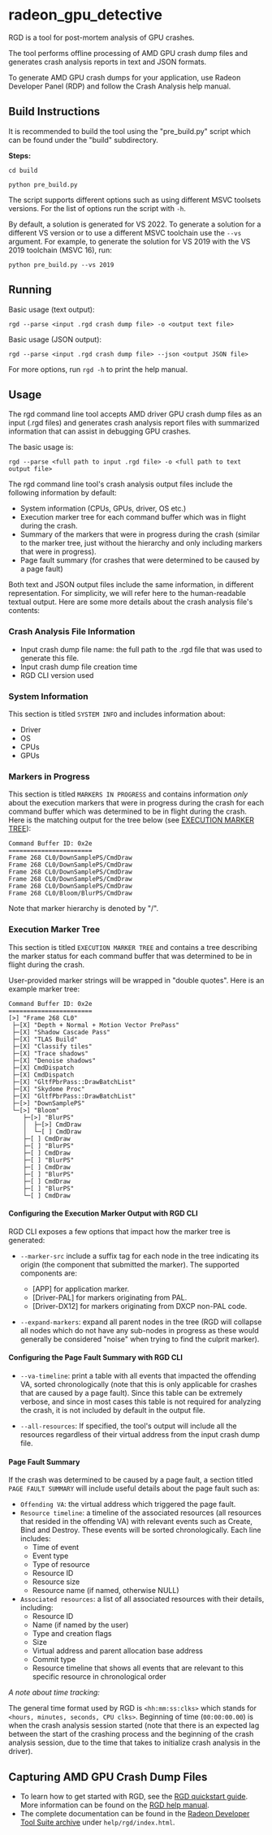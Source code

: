 # radeon_gpu_detective
RGD is a tool for post-mortem analysis of GPU crashes. 

The tool performs offline processing of AMD GPU crash dump files and generates crash analysis reports in text and JSON formats.

To generate AMD GPU crash dumps for your application, use Radeon Developer Panel (RDP) and follow the Crash Analysis help manual.

## Build Instructions ##
It is recommended to build the tool using the "pre_build.py" script which can be found under the "build" subdirectory.

**Steps:**

``
cd build
``


``
python pre_build.py
``

The script supports different options such as using different MSVC toolsets versions. For the list of options run the script with `-h`.

By default, a solution is generated for VS 2022. To generate a solution for a different VS version or to use a different MSVC toolchain use the `--vs` argument.
For example, to generate the solution for VS 2019 with the VS 2019 toolchain (MSVC 16), run:

``
python pre_build.py --vs 2019
``

## Running ##
Basic usage (text output):

``
rgd --parse <input .rgd crash dump file> -o <output text file>
``

Basic usage (JSON output):

``
rgd --parse <input .rgd crash dump file> --json <output JSON file>
``

For more options, run `rgd -h` to print the help manual.


## Usage ##
The rgd command line tool accepts AMD driver GPU crash dump files as an input (.rgd files) and generates crash analysis report files with summarized information that can assist in debugging GPU crashes.

The basic usage is:

``
rgd --parse <full path to input .rgd file> -o <full path to text output file>
``

The rgd command line tool's crash analysis output files include the following information by default:
* System information (CPUs, GPUs, driver, OS etc.)
* Execution marker tree for each command buffer which was in flight during the crash.
* Summary of the markers that were in progress during the crash (similar to the marker tree, just  without the hierarchy and only including markers that were in progress).
* Page fault summary (for crashes that were determined to be caused by a page fault)

Both text and JSON output files include the same information, in different representation. For simplicity, we will refer here to the human-readable textual output. Here are some more details about the crash analysis file's contents:

### Crash Analysis File Information ###
* Input crash dump file name: the full path to the .rgd file that was used to generate this file.
* Input crash dump file creation time
* RGD CLI version used

### System Information ###
This section is titled `SYSTEM INFO` and includes information about:
* Driver
* OS
* CPUs
* GPUs

### Markers in Progress ###

This section is titled `MARKERS IN PROGRESS` and contains information *only* about the execution markers that were in progress during the crash for each command buffer which was determined to be in flight during the crash. Here is the matching output for the tree below (see [EXECUTION MARKER TREE](#execution-marker-tree)):

```
Command Buffer ID: 0x2e
=======================
Frame 268 CL0/DownSamplePS/CmdDraw
Frame 268 CL0/DownSamplePS/CmdDraw
Frame 268 CL0/DownSamplePS/CmdDraw
Frame 268 CL0/DownSamplePS/CmdDraw
Frame 268 CL0/DownSamplePS/CmdDraw
Frame 268 CL0/Bloom/BlurPS/CmdDraw
```

Note that marker hierarchy is denoted by "/".

### Execution Marker Tree ###
This section is titled `EXECUTION MARKER TREE` and contains a tree describing the marker status for each command buffer that was determined to be in flight during the crash.

User-provided marker strings will be wrapped in "double quotes". Here is an example marker tree:

```
Command Buffer ID: 0x2e
=======================
[>] "Frame 268 CL0"
 ├─[X] "Depth + Normal + Motion Vector PrePass"
 ├─[X] "Shadow Cascade Pass"
 ├─[X] "TLAS Build"
 ├─[X] "Classify tiles"
 ├─[X] "Trace shadows"
 ├─[X] "Denoise shadows"
 ├─[X] CmdDispatch
 ├─[X] CmdDispatch
 ├─[X] "GltfPbrPass::DrawBatchList"
 ├─[X] "Skydome Proc"
 ├─[X] "GltfPbrPass::DrawBatchList"
 ├─[>] "DownSamplePS"
 └─[>] "Bloom"
    ├─[>] "BlurPS"
    │  ├─[>] CmdDraw
    │  └─[ ] CmdDraw
    ├─[ ] CmdDraw
    ├─[ ] "BlurPS"
    ├─[ ] CmdDraw
    ├─[ ] "BlurPS"
    ├─[ ] CmdDraw
    ├─[ ] "BlurPS"
    ├─[ ] CmdDraw
    ├─[ ] "BlurPS"
    └─[ ] CmdDraw
```


#### Configuring the Execution Marker Output with RGD CLI ####

RGD CLI exposes a few options that impact how the marker tree is generated:

* ``--marker-src`` include a suffix tag for each node in the tree indicating its origin (the component that submitted the marker). The supported components are:
    * [APP] for application marker.
    * [Driver-PAL] for markers originating from PAL.
    * [Driver-DX12] for markers originating from DXCP non-PAL code.

*  ``--expand-markers``: expand all parent nodes in the tree (RGD will collapse all nodes which do not have any sub-nodes in progress as these would generally be considered "noise" when trying to find the culprit marker).

#### Configuring the Page Fault Summary with RGD CLI ####

* ``--va-timeline``: print a table with all events that impacted the offending VA, sorted chronologically (note that this is only applicable for crashes that are caused by a page fault). Since this table can be extremely verbose, and since in most cases this table is not required for analyzing the crash, it is not included by default in the output file.

* ``--all-resources``: If specified, the tool's output will include all the resources regardless of their virtual address from the input crash dump file.


#### Page Fault Summary ####
If the crash was determined to be caused by a page fault, a section titled `PAGE FAULT SUMMARY` will include useful details about the page fault such as:

* `Offending VA`: the virtual address which triggered the page fault.
* `Resource timeline`: a timeline of the associated resources (all resources that resided in the offending VA) with relevant events such as Create, Bind and Destroy. These events will be sorted chronologically. Each line includes:
    * Time of event
    * Event type
    * Type of resource
    * Resource ID
    * Resource size
    * Resource name (if named, otherwise NULL)
* `Associated resources`: a list of all associated resources with their details, including:
    * Resource ID
    * Name (if named by the user)
    * Type and creation flags
    * Size
    * Virtual address and parent allocation base address
    * Commit type
    * Resource timeline that shows all events that are relevant to this specific resource in chronological order


*A note about time tracking:*

The general time format used by RGD is `<hh:mm:ss:clks>` which stands for `<hours, minutes, seconds, CPU clks>`. Beginning of time (`00:00:00.00`) is when the crash analysis session started (note that there is an expected lag between the start of the crashing process and the beginning of the crash analysis session, due to the time that takes to initialize crash analysis in the driver).

## Capturing AMD GPU Crash Dump Files ##

* To learn how to get started with RGD, see the [RGD quickstart guide](https://gpuopen.com/manuals/rgd_manual/rgd_manual-index/#quickstart-guide). More information can be found on the [RGD help manual](https://gpuopen.com/manuals/rgd_manual/rgd_manual-help_manual/#help-manual).
* The complete documentation can be found in the [Radeon Developer Tool Suite archive](https://gpuopen.com/rdts-windows/) under ``help/rgd/index.html``.

